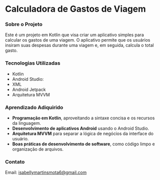 # Calculadora de Gastos de Viagem  



### Sobre o Projeto
Este é um projeto em Kotlin que visa criar um aplicativo simples para calcular os gastos de uma viagem. 
 O aplicativo permite que os usuários insiram suas despesas durante uma viagem e, em seguida, calcula o total gasto.
 
 
### Tecnologias Utilizadas
- Kotlin
- Android Studio:
- XML
- Android Jetpack
- Arquitetura MVVM
 
 ### Aprendizado Adiquirido
 - **Programação em Kotlin**, aproveitando a sintaxe concisa e os recursos da linguagem.
 - **Desenvolvimento de aplicativos Android** usando o Android Studio.
 - **Arquitetura MVVM** para separar a lógica de negócios da interface do usuário.
 - **Boas práticas de desenvolvimento de software**, como código limpo e organização de arquivos.
 
 ### Contato
 Email: isabellymartinsmota6@gmail.com


